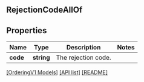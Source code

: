 ## RejectionCodeAllOf

## Properties

Name | Type | Description | Notes
------------ | ------------- | ------------- | -------------
**code** | **string** | The rejection code. |

[[OrderingV1 Models]](../) [[API list]](../../Api) [[README]](../../../README.md)
